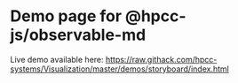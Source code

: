 # Demo page for @hpcc-js/observable-md

Live demo available here:  https://raw.githack.com/hpcc-systems/Visualization/master/demos/storyboard/index.html
